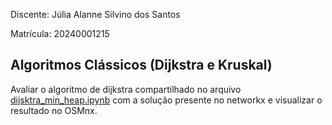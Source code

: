 Discente: Júlia Alanne Silvino dos Santos

Matrícula: 20240001215

## Algoritmos Clássicos (Dijkstra e Kruskal)


Avaliar o algoritmo de dijkstra compartilhado no arquivo [dijsktra_min_heap.ipynb](dijsktra_min_heap) com a
solução presente no networkx e visualizar o resultado no OSMnx.
